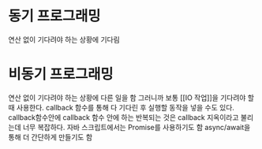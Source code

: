# 동기 프로그래밍
연산 없이 기다려야 하는 상황에 기다림

# 비동기 프로그래밍 
연산 없이 기다려야 하는 상황에 다른 일을 함
그러니까 보통 [[IO 작업]]을 기다려야 할 때 사용한다.
callback 함수를 통해 다 기다린 후 실행할 동작을 넣을 수도 있다.
callback함수안에 callback 함수 안에 하는 반복되는 것은 callback 지옥이라고 불리는데
너무 복잡하다.
자바 스크립트에서는 Promise를 사용하기도 함
async/await을 통해 더 간단하게 만들기도 함

